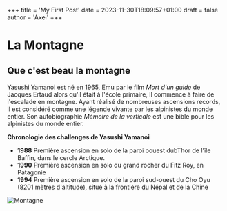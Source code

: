 +++
title = 'My First Post'
date = 2023-11-30T18:09:57+01:00
draft = false
author = 'Axel'
+++

# La Montagne

## Que c'est beau la montagne

Yasushi Yamanoi est né en 1965, Emu par le film *Mort d'un guide* de Jacques Ertaud alors qu'il était à l'école primaire,
Il commence à faire de l'escalade en montagne. Ayant réalisé de nombreuses ascensions records, il est considéré comme une
légende vivante par les alpinistes du monde entier. Son autobiographie *Mémoire de la verticale* est une bible pour les alpinistes
du monde entier.

**Chronologie des challenges de Yasushi Yamanoi**

- **1988** Première ascension en solo de la paroi oouest dubThor de l'île Baffin, dans le cercle Arctique.
- **1990** Première ascension en solo du grand rocher du Fitz Roy, en Patagonie
- **1994** Première ascension en solo de la paroi sud-ouest du Cho Oyu (8201 mètres d'altitude), situé à la frontière du Népal et de la Chine

![Montagne](https://jeromeobiols.com/wordpress/wp-content/uploads/photo-montagne-vallee-blanche-chamonix-mont-blanc.jpg)
